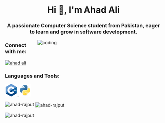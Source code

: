 <h1 align="center">Hi 👋, I'm Ahad Ali</h1>
<h3 align="center">A passionate Computer Science student from Pakistan, eager to learn and grow in software development.</h3>

<img align="right" alt="coding" width="400" src="[https://raw.githubusercontent.com/akndmr/akndmr/main/coding.gif](https://user-images.githubusercontent.com/55389276/140866485-8fb1c876-9a8f-4d6a-98dc-08c4981eaf70.gif)">

<h3 align="left">Connect with me:</h3>
<p align="left">
<a href="https://linkedin.com/in/ahad ali" target="blank"><img align="center" src="https://raw.githubusercontent.com/rahuldkjain/github-profile-readme-generator/master/src/images/icons/Social/linked-in-alt.svg" alt="ahad ali" height="30" width="40" /></a>
</p>

<h3 align="left">Languages and Tools:</h3>
<p align="left"> <a href="https://www.w3schools.com/cpp/" target="_blank" rel="noreferrer"> <img src="https://raw.githubusercontent.com/devicons/devicon/master/icons/cplusplus/cplusplus-original.svg" alt="cplusplus" width="40" height="40"/> </a> <a href="https://www.python.org" target="_blank" rel="noreferrer"> <img src="https://raw.githubusercontent.com/devicons/devicon/master/icons/python/python-original.svg" alt="python" width="40" height="40"/> </a> </p>

<p><img align="left" src="https://github-readme-stats.vercel.app/api/top-langs?username=ahad-rajput&show_icons=true&locale=en&layout=compact" alt="ahad-rajput" /></p>

<p>&nbsp;<img align="center" src="https://github-readme-stats.vercel.app/api?username=ahad-rajput&show_icons=true&locale=en" alt="ahad-rajput" /></p>

<p><img align="center" src="https://github-readme-streak-stats.herokuapp.com/?user=ahad-rajput&" alt="ahad-rajput" /></p>

